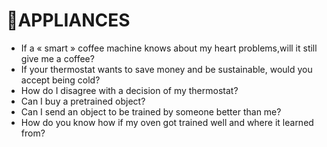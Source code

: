 # 🔌APPLIANCES

- If a « smart » coffee machine knows about my heart problems,will it still give me a coffee?
- If your thermostat wants to save money and be sustainable, would you accept being cold?
- How do I disagree with a decision of my thermostat?
- Can I buy a pretrained object?
- Can I send an object to be trained by someone better than me?
- How do you know how if my oven got trained well and where it learned from? 
